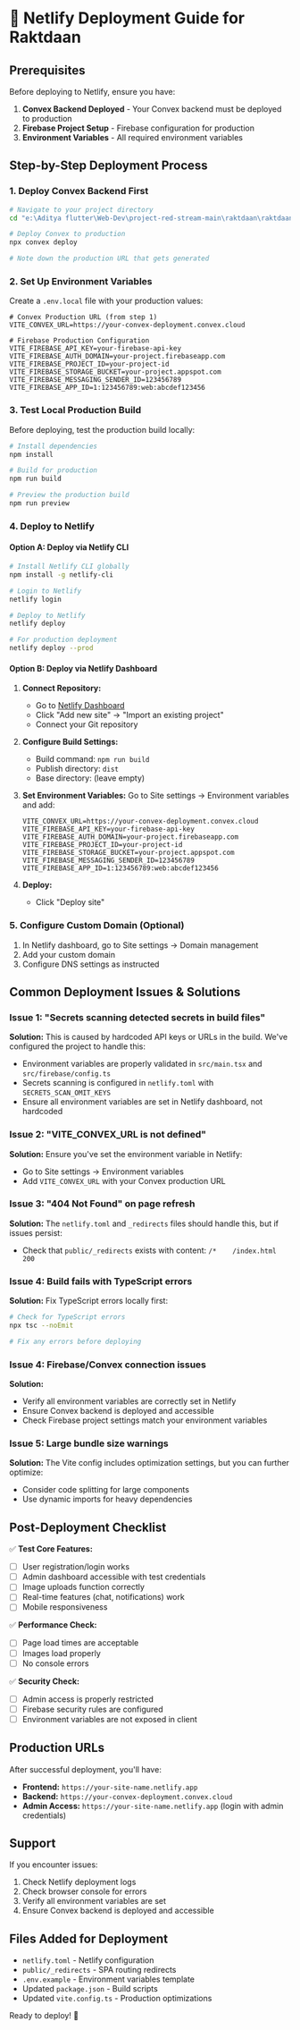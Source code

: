 # 🚀 Netlify Deployment Guide for Raktdaan

## Prerequisites

Before deploying to Netlify, ensure you have:

1. **Convex Backend Deployed** - Your Convex backend must be deployed to production
2. **Firebase Project Setup** - Firebase configuration for production
3. **Environment Variables** - All required environment variables

## Step-by-Step Deployment Process

### 1. Deploy Convex Backend First

```bash
# Navigate to your project directory
cd "e:\Aditya flutter\Web-Dev\project-red-stream-main\raktdaan\raktdaan"

# Deploy Convex to production
npx convex deploy

# Note down the production URL that gets generated
```

### 2. Set Up Environment Variables

Create a `.env.local` file with your production values:

```env
# Convex Production URL (from step 1)
VITE_CONVEX_URL=https://your-convex-deployment.convex.cloud

# Firebase Production Configuration
VITE_FIREBASE_API_KEY=your-firebase-api-key
VITE_FIREBASE_AUTH_DOMAIN=your-project.firebaseapp.com
VITE_FIREBASE_PROJECT_ID=your-project-id
VITE_FIREBASE_STORAGE_BUCKET=your-project.appspot.com
VITE_FIREBASE_MESSAGING_SENDER_ID=123456789
VITE_FIREBASE_APP_ID=1:123456789:web:abcdef123456
```

### 3. Test Local Production Build

Before deploying, test the production build locally:

```bash
# Install dependencies
npm install

# Build for production
npm run build

# Preview the production build
npm run preview
```

### 4. Deploy to Netlify

#### Option A: Deploy via Netlify CLI

```bash
# Install Netlify CLI globally
npm install -g netlify-cli

# Login to Netlify
netlify login

# Deploy to Netlify
netlify deploy

# For production deployment
netlify deploy --prod
```

#### Option B: Deploy via Netlify Dashboard

1. **Connect Repository:**

   - Go to [Netlify Dashboard](https://app.netlify.com/)
   - Click "Add new site" → "Import an existing project"
   - Connect your Git repository

2. **Configure Build Settings:**

   - Build command: `npm run build`
   - Publish directory: `dist`
   - Base directory: (leave empty)

3. **Set Environment Variables:**
   Go to Site settings → Environment variables and add:

   ```
   VITE_CONVEX_URL=https://your-convex-deployment.convex.cloud
   VITE_FIREBASE_API_KEY=your-firebase-api-key
   VITE_FIREBASE_AUTH_DOMAIN=your-project.firebaseapp.com
   VITE_FIREBASE_PROJECT_ID=your-project-id
   VITE_FIREBASE_STORAGE_BUCKET=your-project.appspot.com
   VITE_FIREBASE_MESSAGING_SENDER_ID=123456789
   VITE_FIREBASE_APP_ID=1:123456789:web:abcdef123456
   ```

4. **Deploy:**
   - Click "Deploy site"

### 5. Configure Custom Domain (Optional)

1. In Netlify dashboard, go to Site settings → Domain management
2. Add your custom domain
3. Configure DNS settings as instructed

## Common Deployment Issues & Solutions

### Issue 1: "Secrets scanning detected secrets in build files"

**Solution:** This is caused by hardcoded API keys or URLs in the build. We've configured the project to handle this:
- Environment variables are properly validated in `src/main.tsx` and `src/firebase/config.ts`
- Secrets scanning is configured in `netlify.toml` with `SECRETS_SCAN_OMIT_KEYS`
- Ensure all environment variables are set in Netlify dashboard, not hardcoded

### Issue 2: "VITE_CONVEX_URL is not defined"

**Solution:** Ensure you've set the environment variable in Netlify:

- Go to Site settings → Environment variables
- Add `VITE_CONVEX_URL` with your Convex production URL

### Issue 3: "404 Not Found" on page refresh

**Solution:** The `netlify.toml` and `_redirects` files should handle this, but if issues persist:

- Check that `public/_redirects` exists with content: `/*    /index.html   200`

### Issue 4: Build fails with TypeScript errors

**Solution:** Fix TypeScript errors locally first:

```bash
# Check for TypeScript errors
npx tsc --noEmit

# Fix any errors before deploying
```

### Issue 4: Firebase/Convex connection issues

**Solution:**

- Verify all environment variables are correctly set in Netlify
- Ensure Convex backend is deployed and accessible
- Check Firebase project settings match your environment variables

### Issue 5: Large bundle size warnings

**Solution:** The Vite config includes optimization settings, but you can further optimize:

- Consider code splitting for large components
- Use dynamic imports for heavy dependencies

## Post-Deployment Checklist

✅ **Test Core Features:**

- [ ] User registration/login works
- [ ] Admin dashboard accessible with test credentials
- [ ] Image uploads function correctly
- [ ] Real-time features (chat, notifications) work
- [ ] Mobile responsiveness

✅ **Performance Check:**

- [ ] Page load times are acceptable
- [ ] Images load properly
- [ ] No console errors

✅ **Security Check:**

- [ ] Admin access is properly restricted
- [ ] Firebase security rules are configured
- [ ] Environment variables are not exposed in client

## Production URLs

After successful deployment, you'll have:

- **Frontend:** `https://your-site-name.netlify.app`
- **Backend:** `https://your-convex-deployment.convex.cloud`
- **Admin Access:** `https://your-site-name.netlify.app` (login with admin credentials)

## Support

If you encounter issues:

1. Check Netlify deployment logs
2. Check browser console for errors
3. Verify all environment variables are set
4. Ensure Convex backend is deployed and accessible

## Files Added for Deployment

- `netlify.toml` - Netlify configuration
- `public/_redirects` - SPA routing redirects
- `.env.example` - Environment variables template
- Updated `package.json` - Build scripts
- Updated `vite.config.ts` - Production optimizations

Ready to deploy! 🚀
